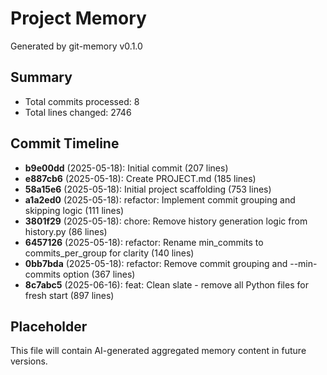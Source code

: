 # Project Memory

Generated by git-memory v0.1.0

## Summary

- Total commits processed: 8
- Total lines changed: 2746

## Commit Timeline

- **b9e00dd** (2025-05-18): Initial commit (207 lines)
- **e887cb6** (2025-05-18): Create PROJECT.md (185 lines)
- **58a15e6** (2025-05-18): Initial project scaffolding (753 lines)
- **a1a2ed0** (2025-05-18): refactor: Implement commit grouping and skipping logic (111 lines)
- **3801f29** (2025-05-18): chore: Remove history generation logic from history.py (86 lines)
- **6457126** (2025-05-18): refactor: Rename min_commits to commits_per_group for clarity (140 lines)
- **0bb7bda** (2025-05-18): refactor: Remove commit grouping and --min-commits option (367 lines)
- **8c7abc5** (2025-06-16): feat: Clean slate - remove all Python files for fresh start (897 lines)

## Placeholder

This file will contain AI-generated aggregated memory content in future versions.
